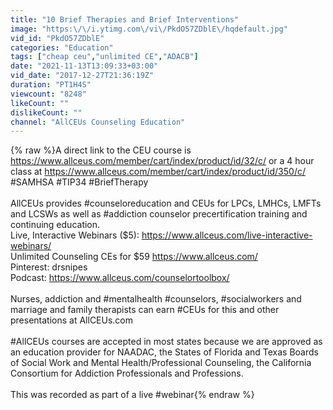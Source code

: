 ```yaml
---
title: "10 Brief Therapies and Brief Interventions"
image: "https:\/\/i.ytimg.com\/vi\/PkdO57ZDblE\/hqdefault.jpg"
vid_id: "PkdO57ZDblE"
categories: "Education"
tags: ["cheap ceu","unlimited CE","ADACB"]
date: "2021-11-13T13:09:33+03:00"
vid_date: "2017-12-27T21:36:19Z"
duration: "PT1H4S"
viewcount: "8248"
likeCount: ""
dislikeCount: ""
channel: "AllCEUs Counseling Education"
---
```

{% raw %}A direct link to the CEU course is <a rel="nofollow" target="blank" href="https://www.allceus.com/member/cart/index/product/id/32/c/">https://www.allceus.com/member/cart/index/product/id/32/c/</a> or a 4 hour class at <a rel="nofollow" target="blank" href="https://www.allceus.com/member/cart/index/product/id/350/c/">https://www.allceus.com/member/cart/index/product/id/350/c/</a><br />#SAMHSA #TIP34 #BriefTherapy<br /><br />AllCEUs provides #counseloreducation and CEUs for LPCs, LMHCs, LMFTs and LCSWs as well as #addiction counselor precertification training and continuing education.<br />Live, Interactive Webinars ($5): <a rel="nofollow" target="blank" href="https://www.allceus.com/live-interactive-webinars/">https://www.allceus.com/live-interactive-webinars/</a><br />Unlimited Counseling CEs for $59 <a rel="nofollow" target="blank" href="https://www.allceus.com/">https://www.allceus.com/</a><br />Pinterest: drsnipes<br />Podcast: <a rel="nofollow" target="blank" href="https://www.allceus.com/counselortoolbox/">https://www.allceus.com/counselortoolbox/</a><br /><br />Nurses, addiction and #mentalhealth #counselors, #socialworkers and marriage and family therapists can earn #CEUs for this and other presentations at AllCEUs.com<br /><br />#AllCEUs courses are accepted in most states because we are approved as an education provider for NAADAC, the States of Florida and Texas Boards of Social Work and Mental Health/Professional Counseling, the California Consortium for Addiction Professionals and Professions.<br /><br />This was recorded as part of a live #webinar{% endraw %}
